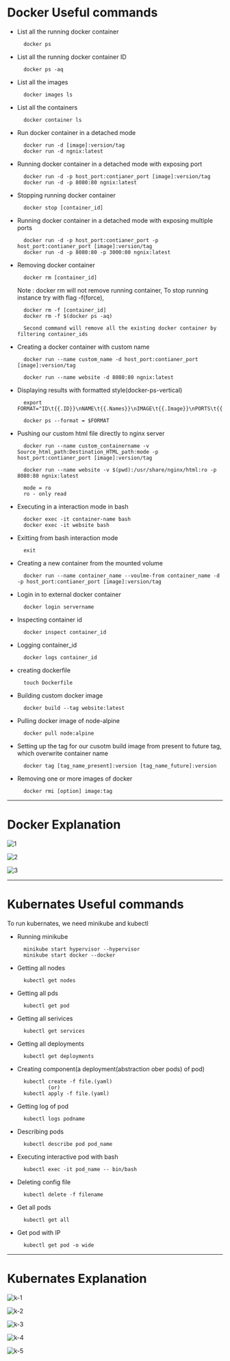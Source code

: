 # Docker Useful commands

- List all the running docker container
        
        docker ps  
- List all the running docker container ID
        
        docker ps -aq
- List all the images 

        docker images ls
- List all the containers

        docker container ls
- Run docker container in a detached mode 

        docker run -d [image]:version/tag   
        docker run -d ngnix:latest
- Running docker container in a detached mode with exposing port

        docker run -d -p host_port:contianer_port [image]:version/tag   
        docker run -d -p 8080:80 ngnix:latest
- Stopping running docker container

        docker stop [container_id]
- Running docker container in a detached mode with exposing multiple ports

        docker run -d -p host_port:contianer_port -p host_port:contianer_port [image]:version/tag   
        docker run -d -p 8080:80 -p 3000:80 ngnix:latest
- Removing docker container

        docker rm [container_id]
    Note : docker rm will not remove running container, To stop running instance try with flag -f(force),

        docker rm -f [container_id]
        docker rm -f $(docker ps -aq)

        Second command will remove all the existing docker container by filtering container_ids
- Creating a docker container with custom name

        docker run --name custom_name -d host_port:contianer_port [image]:version/tag  

        docker run --name website -d 8080:80 ngnix:latest

- Displaying results with formatted style(docker-ps-vertical)
    
        export FORMAT="ID\t{{.ID}}\nNAME\t{{.Names}}\nIMAGE\t{{.Image}}\nPORTS\t{{.Ports}}\nCOMMAND\t{{.Command}}\nCREATED\t{{.CreatedAt}}\nSTATUS\t{{.Status}}\n"

        docker ps --format = $FORMAT
- Pushing our custom html file directly to nginx server

        docker run --name custom_containername -v Source_html_path:Destination_HTML_path:mode -p host_port:contianer_port [image]:version/tag 

        docker run --name website -v $(pwd):/usr/share/nginx/html:ro -p 8080:80 ngnix:latest

        mode = ro
        ro - only read

- Executing in a interaction mode in bash

        docker exec -it container-name bash
        docker exec -it website bash
- Exitting from bash interaction mode 

        exit

- Creating a new container from the mounted volume

        docker run --name container_name --voulme-from container_name -d  -p host_port:contianer_port [image]:version/tag 
- Login in to external docker container
    
        docker login servername
- Inspecting container id 

        docker inspect container_id 

- Logging container_id

        docker logs container_id

- creating dockerfile

        touch Dockerfile

- Building custom docker image 

        docker build --tag website:latest
- Pulling docker image of node-alpine

        docker pull node:alpine 
- Setting up the tag for our cusotm build image from present to future tag, which overwrite container name

        docker tag [tag_name_present]:version [tag_name_future]:version
- Removing one or more images of docker

        docker rmi [option] image:tag
---
# Docker Explanation

![1](https://user-images.githubusercontent.com/49576526/127447464-6d92caad-6be7-4603-b130-bef159954187.jpg)

![2](https://user-images.githubusercontent.com/49576526/127447546-48a3b2fc-0b94-4e4b-a956-bdba606082a7.jpg)

![3](https://user-images.githubusercontent.com/49576526/127447611-14a62cbe-ca97-4e7e-9303-6ce69f2e116f.jpg)

---

# Kubernates Useful commands

 To run kubernates, we need minikube and kubectl

- Running minikube

        minikube start hypervisor --hypervisor
        minikube start docker --docker

- Getting all nodes
    
        kubectl get nodes
- Getting all pds
    
        kubectl get pod
- Getting all serivices
    
        kubectl get services
- Getting all deployments
    
        kubectl get deployments
- Creating component(a deployment(abstraction ober pods) of pod)
      
        kubectl create -f file.(yaml)
                (or)
        kubectl apply -f file.(yaml)
- Getting log of pod

        kubectl logs podname
- Describing pods
        
        kubectl describe pod pod_name
- Executing interactive pod with bash
        
        kubectl exec -it pod_name -- bin/bash
- Deleting config file

        kubectl delete -f filename
- Get all pods

        kubectl get all
- Get pod with IP

        kubectl get pod -o wide
 
--- 

# Kubernates Explanation

![k-1](https://user-images.githubusercontent.com/49576526/127452376-f3151142-b21a-4601-966a-a3cb698fba11.jpg)

![k-2](https://user-images.githubusercontent.com/49576526/127452391-dc38c45b-0d98-419f-bc9b-718033e14683.jpg)

![k-3](https://user-images.githubusercontent.com/49576526/127452401-2c443b2d-99c1-4be4-a15c-295d07a41b40.jpg)

![k-4](https://user-images.githubusercontent.com/49576526/127452413-3d88f3d6-5059-4587-8b78-4a5ea8b2f06a.jpg)

![k-5](https://user-images.githubusercontent.com/49576526/127452422-d1f2e95f-71c2-40a1-ad44-e05496fe9d0f.jpg)


        



